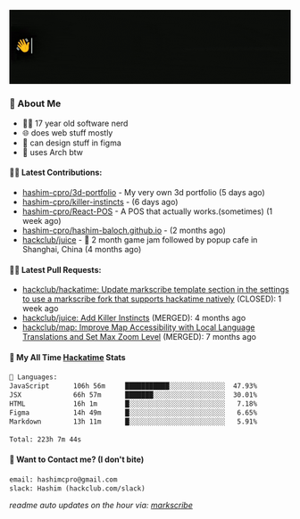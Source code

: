 [![👋Hi there! I'm Hashim*](/assets/intro.gif "Go To hashim-ali.work")](https://hashim-ali.work)

### 📖 About Me
- 👨‍💻 17 year old software nerd
- 🌐 does web stuff mostly
- 🎨 can design stuff in figma
- 🐧 uses Arch btw

#### 👷‍♂️ Latest Contributions:
- [hashim-cpro/3d-portfolio](https://github.com/hashim-cpro/3d-portfolio) - My very own 3d portfolio (5 days ago)
- [hashim-cpro/killer-instincts](https://github.com/hashim-cpro/killer-instincts) -  (6 days ago)
- [hashim-cpro/React-POS](https://github.com/hashim-cpro/React-POS) - A POS that actually works.(sometimes) (1 week ago)
- [hashim-cpro/hashim-baloch.github.io](https://github.com/hashim-cpro/hashim-baloch.github.io) -  (2 months ago)
- [hackclub/juice](https://github.com/hackclub/juice) - 🧃 2 month game jam followed by popup cafe in Shanghai, China (4 months ago)

#### 🧑‍💻 Latest Pull Requests:
- [hackclub/hackatime: Update markscribe template section in the settings to use a markscribe fork that supports hackatime natively](https://github.com/hackclub/hackatime/pull/258) (CLOSED): 1 week ago
- [hackclub/juice: Add  Killer Instincts](https://github.com/hackclub/juice/pull/248) (MERGED): 4 months ago
- [hackclub/map: Improve Map Accessibility with Local Language Translations and Set Max Zoom Level](https://github.com/hackclub/map/pull/12) (MERGED): 7 months ago

#### 📡 My All Time [Hackatime](https://hackatime.hackclub.com) Stats
```
💾 Languages:
JavaScript      106h 56m     ███████████░░░░░░░░░░░░░░  47.93%
JSX             66h 57m      ███████░░░░░░░░░░░░░░░░░░  30.01%
HTML            16h 1m       █░░░░░░░░░░░░░░░░░░░░░░░░   7.18%
Figma           14h 49m      █░░░░░░░░░░░░░░░░░░░░░░░░   6.65%
Markdown        13h 11m      █░░░░░░░░░░░░░░░░░░░░░░░░   5.91%

Total: 223h 7m 44s
```
#### 📮 Want to Contact me? (I don't bite)
```
email: hashimcpro@gmail.com
slack: Hashim (hackclub.com/slack)
```
_readme auto updates on the hour via: [markscribe](https://github.com/hashim-cpro/markscribe)_